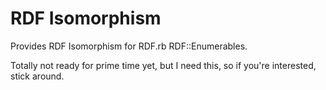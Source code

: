 # RDF Isomorphism

Provides RDF Isomorphism for RDF.rb RDF::Enumerables.

Totally not ready for prime time yet, but I need this, so if you're interested, stick around.


